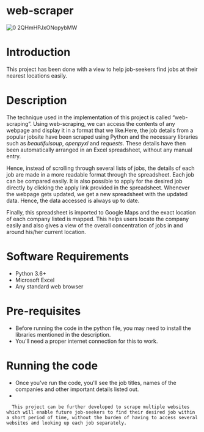 # web-scraper
![0 2QHmHPJxONopybMW](https://user-images.githubusercontent.com/61287560/89676597-8e169880-d909-11ea-9573-62d2516e8d51.jpg)
# Introduction
   This project has been done with a view to help job-seekers find jobs at their nearest locations easily.
# Description
   The technique used in the implementation of this project is called “web-scraping”. Using web-scraping, we can access the contents of any webpage and display it in a format that we like.Here, the job details from a popular jobsite have been scraped using Python and the necessary libraries such as *beautifulsoup*, *openpyxl* and *requests*. These details have then been automatically arranged in an Excel spreadsheet, without any manual entry. 
  
  Hence, instead of scrolling through several lists of jobs, the details of each job are made in a more readable format through the spreadsheet. Each job can be compared easily. It is also possible to apply for the desired job directly by clicking the apply link provided in the spreadsheet. Whenever the webpage gets updated, we get a new spreadsheet with the updated data. Hence, the data accessed is always up to date.
      
  Finally, this spreadsheet is imported to Google Maps and the exact location of each company listed is mapped. This helps users locate the company easily and also gives a view of the overall concentration of jobs in and around his/her current location.
# Software Requirements
- Python 3.6+
- Microsoft Excel
- Any standard web browser
# Pre-requisites
- Before running the code in the python file, you may need to install the libraries mentioned in the description.
- You'll need a proper internet connection for this to work.
# Running the code
- Once you've run the code, you'll see the job titles, names of the companies and other important details listed out.
- 
  
 
      
      

      This project can be further developed to scrape multiple websites which will enable future job-seekers to find their desired job within a short period of time, without the burden of having to access several websites and looking up each job separately.

